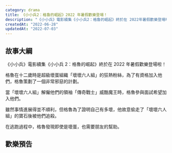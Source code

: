 ```yaml
---
category: drama
title: 《小小兵2：格魯的崛起》2022 年暑假歡樂登場！
description: "《小小兵》電影續集《小小兵2：格魯的崛起》終於在 2022年暑假歡樂登場啦"
createdAt: "2022-06-28"
updatedAt: "2022-07-03"
---
```


## 故事大綱

《小小兵》電影續集《小小兵 2：格魯的崛起》終於在 2022 年暑假歡樂登場啦！

格魯在十二歲時是超級壞蛋組織「壞壞六人組」的狂熱粉絲，為了有資格加入他們，格魯策劃了一個非常邪惡的計劃。

當「壞壞六人組」解僱他們的領袖「傳奇戰士」威酷魔王時，格魯參與面試希望加入他們。

雖然事情進展得並不順利，但格魯為了證明自己有多壞，他故意偷走了「壞壞六人組」的寶石後被他們追殺。

在逃跑過程中，格魯發現即使是壞蛋，也需要朋友的幫助。

## 歡樂預告

<markdown-video src="https://www.youtube.com/embed/O8to1Xm1WbA" title="YouTube video player"></markdown-video>
